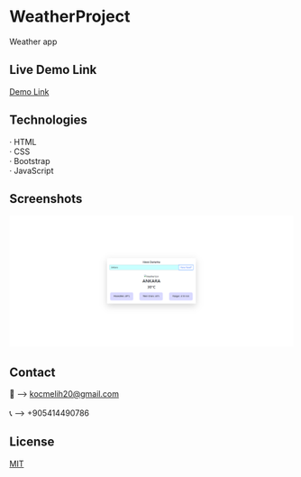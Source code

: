 # WeatherProject
 Weather app
 
## Live Demo Link
<a href="https://melihkocc.github.io/TimeCalculatingApp/">Demo Link</a>

## Technologies
· HTML<br>
· CSS<br>
· Bootstrap<br>
· JavaScript

## Screenshots
![Example screenshot](./images/weather.png)

## Contact
📧 --> kocmelih20@gmail.com <br><br>
📞 --> +905414490786

## License
[MIT](https://choosealicense.com/licenses/mit/)
